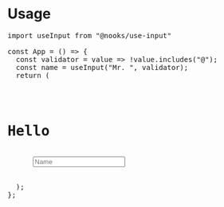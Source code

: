 # Usage

<pre>
import useInput from "@nooks/use-input"

const App = () => {
  const validator = value => !value.includes("@");
  const name = useInput("Mr. ", validator);
  return (
    <div className="App">
      <h1>Hello</h1>
      <input placeholder="Name" {...name.props} />
    </div>
  );
};
</pre>
